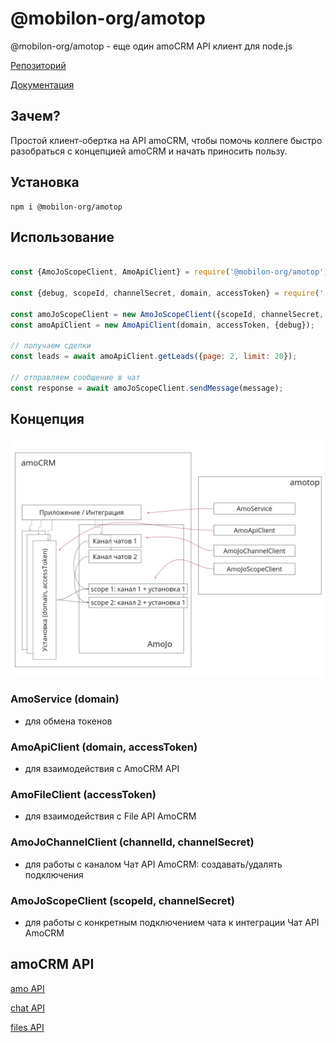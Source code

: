 # @mobilon-org/amotop

@mobilon-org/amotop - еще один amoCRM API клиент для node.js

[Репозиторий](https://github.com/mobilon-org/amotop)

[Документация](https://mobilon-org.github.io/amotop/)

## Зачем?

Простой клиент-обертка на API amoCRM, чтобы помочь коллеге быстро разобраться с концепцией amoCRM и начать приносить пользу.

## Установка

`````
npm i @mobilon-org/amotop

`````

## Использование

`````javascript

const {AmoJoScopeClient, AmoApiClient} = require('@mobilon-org/amotop');

const {debug, scopeId, channelSecret, domain, accessToken} = require('../_config');

const amoJoScopeClient = new AmoJoScopeClient({scopeId, channelSecret, debug});
const amoApiClient = new AmoApiClient(domain, accessToken, {debug});

// получаем сделки
const leads = await amoApiClient.getLeads({page: 2, limit: 20});

// отправляем сообщение в чат
const response = await amoJoScopeClient.sendMessage(message);

`````

## Концепция

![](images/scheme.jpg)

### AmoService (domain)

- для обмена токенов

### AmoApiClient (domain, accessToken)

- для взаимодействия с AmoCRM API

### AmoFileClient (accessToken)

- для взаимодействия с File API AmoCRM

### AmoJoChannelClient (channelId, channelSecret)

- для работы с каналом Чат API AmoCRM: создавать/удалять подключения

### AmoJoScopeClient (scopeId, channelSecret)

- для работы с конкретным подключением чата к интеграции Чат API AmoCRM


## amoCRM API

[amo API](https://www.amocrm.ru/developers/content/crm_platform/api-reference)

[chat API](https://www.amocrm.ru/developers/content/chats/chat-api-reference)

[files API](https://www.amocrm.ru/developers/content/files/files-capabilities)
